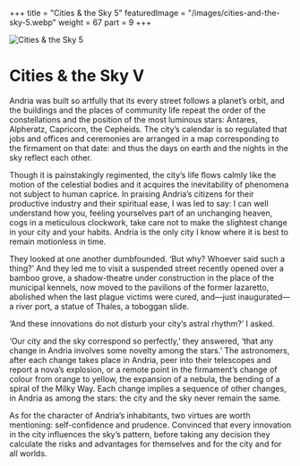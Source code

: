 +++
title = "Cities & the Sky 5"
featuredImage = "/images/cities-and-the-sky-5.webp"
weight = 67
part = 9
+++

![Cities & the Sky 5](/images/cities-and-the-sky-5.webp)

# Cities & the Sky V

Andria was built so artfully that its every street follows a planet’s orbit, and the buildings and the places of community life repeat the order of the constellations and the position of the most luminous stars: Antares, Alpheratz, Capricorn, the Cepheids. The city’s calendar is so regulated that jobs and offices and ceremonies are arranged in a map corresponding to the firmament on that date: and thus the days on earth and the nights in the sky reflect each other.

Though it is painstakingly regimented, the city’s life flows calmly like the motion of the celestial bodies and it acquires the inevitability of phenomena not subject to human caprice. In praising Andria’s citizens for their productive industry and their spiritual ease, I was led to say: I can well understand how you, feeling yourselves part of an unchanging heaven, cogs in a meticulous clockwork, take care not to make the slightest change in your city and your habits. Andria is the only city I know where it is best to remain motionless in time.

They looked at one another dumbfounded. ‘But why? Whoever said such a thing?’ And they led me to visit a suspended street recently opened over a bamboo grove, a shadow-theatre under construction in the place of the municipal kennels, now moved to the pavilions of the former lazaretto, abolished when the last plague victims were cured, and—just inaugurated—a river port, a statue of Thales, a toboggan slide.

‘And these innovations do not disturb your city’s astral rhythm?’ I asked.

‘Our city and the sky correspond so perfectly,’ they answered, ‘that any change in Andria involves some novelty among the stars.’ The astronomers, after each change takes place in Andria, peer into their telescopes and report a nova’s explosion, or a remote point in the firmament’s change of colour from orange to yellow, the expansion of a nebula, the bending of a spiral of the Milky Way. Each change implies a sequence of other changes, in Andria as among the stars: the city and the sky never remain the same.

As for the character of Andria’s inhabitants, two virtues are worth mentioning: self-confidence and prudence. Convinced that every innovation in the city influences the sky’s pattern, before taking any decision they calculate the risks and advantages for themselves and for the city and for all worlds.